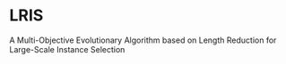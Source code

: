 # LRIS
A Multi-Objective Evolutionary Algorithm based on Length Reduction for Large-Scale Instance Selection
